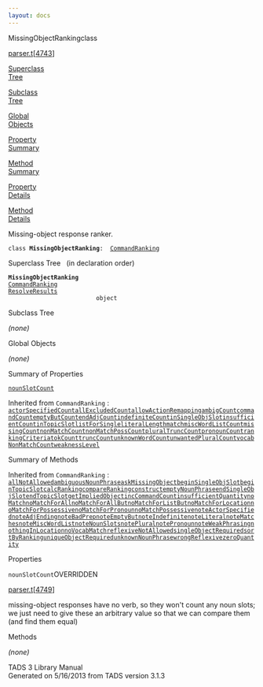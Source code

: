 ```yaml
---
layout: docs
---
```

<span class="title">MissingObjectRanking</span><span class="type">class</span>

[parser.t](../file/parser.t.html)\[[4743](../source/parser.t.html#4743)\]

[Superclass  
Tree](#_SuperClassTree_)

[Subclass  
Tree](#_SubClassTree_)

[Global  
Objects](#_ObjectSummary_)

[Property  
Summary](#_PropSummary_)

[Method  
Summary](#_MethodSummary_)

[Property  
Details](#_Properties_)

[Method  
Details](#_Methods_)

<div class="fdesc">

Missing-object response ranker.

`class `**`MissingObjectRanking`**` :   `[`CommandRanking`](../object/CommandRanking.html)

</div>

<span id="_SuperClassTree_"></span>

<div class="mjhd">

<span class="hdln">Superclass Tree</span>   (in declaration order)

</div>

**`MissingObjectRanking`**  
[`CommandRanking`](../object/CommandRanking.html)  
[`ResolveResults`](../object/ResolveResults.html)  
`                         object`  
<span id="_SubClassTree_"></span>

<div class="mjhd">

<span class="hdln">Subclass Tree</span>  

</div>

*(none)* <span id="_ObjectSummary_"></span>

<div class="mjhd">

<span class="hdln">Global Objects</span>  

</div>

*(none)* <span id="_PropSummary_"></span>

<div class="mjhd">

<span class="hdln">Summary of Properties</span>  

</div>

[`nounSlotCount`](#nounSlotCount)

Inherited from `CommandRanking` :  
[`actorSpecifiedCount`](../object/CommandRanking.html#actorSpecifiedCount)[`allExcludedCount`](../object/CommandRanking.html#allExcludedCount)[`allowActionRemapping`](../object/CommandRanking.html#allowActionRemapping)[`ambigCount`](../object/CommandRanking.html#ambigCount)[`commandCount`](../object/CommandRanking.html#commandCount)[`emptyButCount`](../object/CommandRanking.html#emptyButCount)[`endAdjCount`](../object/CommandRanking.html#endAdjCount)[`indefiniteCount`](../object/CommandRanking.html#indefiniteCount)[`inSingleObjSlot`](../object/CommandRanking.html#inSingleObjSlot)[`insufficientCount`](../object/CommandRanking.html#insufficientCount)[`inTopicSlot`](../object/CommandRanking.html#inTopicSlot)[`listForSingle`](../object/CommandRanking.html#listForSingle)[`literalLength`](../object/CommandRanking.html#literalLength)[`match`](../object/CommandRanking.html#match)[`miscWordListCount`](../object/CommandRanking.html#miscWordListCount)[`missingCount`](../object/CommandRanking.html#missingCount)[`nonMatchCount`](../object/CommandRanking.html#nonMatchCount)[`nonMatchPossCount`](../object/CommandRanking.html#nonMatchPossCount)[`pluralTruncCount`](../object/CommandRanking.html#pluralTruncCount)[`pronounCount`](../object/CommandRanking.html#pronounCount)[`rankingCriteria`](../object/CommandRanking.html#rankingCriteria)[`tokCount`](../object/CommandRanking.html#tokCount)[`truncCount`](../object/CommandRanking.html#truncCount)[`unknownWordCount`](../object/CommandRanking.html#unknownWordCount)[`unwantedPluralCount`](../object/CommandRanking.html#unwantedPluralCount)[`vocabNonMatchCount`](../object/CommandRanking.html#vocabNonMatchCount)[`weaknessLevel`](../object/CommandRanking.html#weaknessLevel)



<span id="_MethodSummary_"></span>

<div class="mjhd">

<span class="hdln">Summary of Methods</span>  

</div>



Inherited from `CommandRanking` :  
[`allNotAllowed`](../object/CommandRanking.html#allNotAllowed)[`ambiguousNounPhrase`](../object/CommandRanking.html#ambiguousNounPhrase)[`askMissingObject`](../object/CommandRanking.html#askMissingObject)[`beginSingleObjSlot`](../object/CommandRanking.html#beginSingleObjSlot)[`beginTopicSlot`](../object/CommandRanking.html#beginTopicSlot)[`calcRanking`](../object/CommandRanking.html#calcRanking)[`compareRanking`](../object/CommandRanking.html#compareRanking)[`construct`](../object/CommandRanking.html#construct)[`emptyNounPhrase`](../object/CommandRanking.html#emptyNounPhrase)[`endSingleObjSlot`](../object/CommandRanking.html#endSingleObjSlot)[`endTopicSlot`](../object/CommandRanking.html#endTopicSlot)[`getImpliedObject`](../object/CommandRanking.html#getImpliedObject)[`incCommandCount`](../object/CommandRanking.html#incCommandCount)[`insufficientQuantity`](../object/CommandRanking.html#insufficientQuantity)[`noMatch`](../object/CommandRanking.html#noMatch)[`noMatchForAll`](../object/CommandRanking.html#noMatchForAll)[`noMatchForAllBut`](../object/CommandRanking.html#noMatchForAllBut)[`noMatchForListBut`](../object/CommandRanking.html#noMatchForListBut)[`noMatchForLocation`](../object/CommandRanking.html#noMatchForLocation)[`noMatchForPossessive`](../object/CommandRanking.html#noMatchForPossessive)[`noMatchForPronoun`](../object/CommandRanking.html#noMatchForPronoun)[`noMatchPossessive`](../object/CommandRanking.html#noMatchPossessive)[`noteActorSpecified`](../object/CommandRanking.html#noteActorSpecified)[`noteAdjEnding`](../object/CommandRanking.html#noteAdjEnding)[`noteBadPrep`](../object/CommandRanking.html#noteBadPrep)[`noteEmptyBut`](../object/CommandRanking.html#noteEmptyBut)[`noteIndefinite`](../object/CommandRanking.html#noteIndefinite)[`noteLiteral`](../object/CommandRanking.html#noteLiteral)[`noteMatches`](../object/CommandRanking.html#noteMatches)[`noteMiscWordList`](../object/CommandRanking.html#noteMiscWordList)[`noteNounSlots`](../object/CommandRanking.html#noteNounSlots)[`notePlural`](../object/CommandRanking.html#notePlural)[`notePronoun`](../object/CommandRanking.html#notePronoun)[`noteWeakPhrasing`](../object/CommandRanking.html#noteWeakPhrasing)[`nothingInLocation`](../object/CommandRanking.html#nothingInLocation)[`noVocabMatch`](../object/CommandRanking.html#noVocabMatch)[`reflexiveNotAllowed`](../object/CommandRanking.html#reflexiveNotAllowed)[`singleObjectRequired`](../object/CommandRanking.html#singleObjectRequired)[`sortByRanking`](../object/CommandRanking.html#sortByRanking)[`uniqueObjectRequired`](../object/CommandRanking.html#uniqueObjectRequired)[`unknownNounPhrase`](../object/CommandRanking.html#unknownNounPhrase)[`wrongReflexive`](../object/CommandRanking.html#wrongReflexive)[`zeroQuantity`](../object/CommandRanking.html#zeroQuantity)



<span id="_Properties_"></span>

<div class="mjhd">

<span class="hdln">Properties</span>  

</div>

<span id="nounSlotCount"></span>

`nounSlotCount`<span class="rem">OVERRIDDEN</span>

[parser.t](../file/parser.t.html)\[[4749](../source/parser.t.html#4749)\]

<div class="desc">

missing-object responses have no verb, so they won't count any noun
slots; we just need to give these an arbitrary value so that we can
compare them (and find them equal)

</div>

<span id="_Methods_"></span>

<div class="mjhd">

<span class="hdln">Methods</span>  

</div>

*(none)*

<div class="ftr">

TADS 3 Library Manual  
Generated on 5/16/2013 from TADS version 3.1.3

</div>
